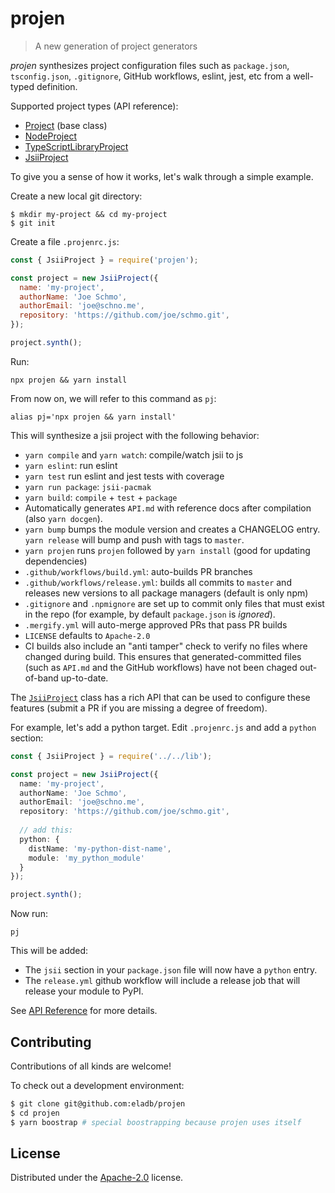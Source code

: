 # projen

> A new generation of project generators

*projen* synthesizes project configuration files such as `package.json`, `tsconfig.json`, `.gitignore`, GitHub workflows, eslint, jest, etc from a well-typed definition.

Supported project types (API reference):

* [Project](https://github.com/eladb/projen/blob/master/API.md#projen-project) (base class)
* [NodeProject](https://github.com/eladb/projen/blob/master/API.md#projen-nodeproject)
* [TypeScriptLibraryProject](https://github.com/eladb/projen/blob/master/API.md#projen-typescriptlibraryproject)
* [JsiiProject](https://github.com/eladb/projen/blob/master/API.md#projen-jsiiproject)

To give you a sense of how it works, let's walk through a simple example.

Create a new local git directory:

```shell
$ mkdir my-project && cd my-project
$ git init
```

Create a file `.projenrc.js`:

```js
const { JsiiProject } = require('projen');

const project = new JsiiProject({
  name: 'my-project',
  authorName: 'Joe Schmo',
  authorEmail: 'joe@schno.me',
  repository: 'https://github.com/joe/schmo.git',
});

project.synth();
```

Run:

```shell
npx projen && yarn install
```

From now on, we will refer to this command as `pj`:

```shell
alias pj='npx projen && yarn install'
```

This will synthesize a jsii project with the following behavior:

* `yarn compile` and `yarn watch`: compile/watch jsii to js
* `yarn eslint`: run eslint
* `yarn test` run eslint and jest tests with coverage
* `yarn run package`: `jsii-pacmak`
* `yarn build`: `compile` + `test` + `package` 
* Automatically generates `API.md` with reference docs after compilation (also `yarn docgen`).
* `yarn bump` bumps the module version and creates a CHANGELOG entry. `yarn release` will bump and push with tags to `master`.
* `yarn projen` runs `projen` followed by `yarn install` (good for updating dependencies)
* `.github/workflows/build.yml`: auto-builds PR branches
* `.github/workflows/release.yml`: builds all commits to `master` and releases new versions to all package managers (default is only npm)
* `.gitignore` and `.npmignore` are set up to commit only files that must exist in the repo (for example, by default `package.json` is *ignored*).
* `.mergify.yml` will auto-merge approved PRs that pass PR builds
* `LICENSE` defaults to `Apache-2.0`
* CI builds also include an "anti tamper" check to verify no files where changed during build. This ensures that generated-committed files (such as `API.md` and the GitHub workflows) have not been chaged out-of-band up-to-date.

The [`JsiiProject`](https://github.com/eladb/projen/blob/master/API.md#projen-jsiiproject) class has a rich API that can be used to configure these features (submit a PR if you are missing a degree of freedom). 

For example, let's add a python target. Edit `.projenrc.js` and add a `python` section:

```ts
const { JsiiProject } = require('../../lib');

const project = new JsiiProject({
  name: 'my-project',
  authorName: 'Joe Schmo',
  authorEmail: 'joe@schno.me',
  repository: 'https://github.com/joe/schmo.git',
  
  // add this:
  python: {
    distName: 'my-python-dist-name',
    module: 'my_python_module'
  }
});

project.synth();
```

Now run:

```shell
pj
```

This will be added:

* The `jsii` section in your `package.json` file will now have a `python` entry.
* The `release.yml` github workflow will include a release job that will release your module to PyPI.

See [API Reference](./API.md) for more details.

## Contributing

Contributions of all kinds are welcome!

To check out a development environment:

```bash
$ git clone git@github.com:eladb/projen
$ cd projen
$ yarn boostrap # special boostrapping because projen uses itself
```

## License

Distributed under the [Apache-2.0](./LICENSE) license.
